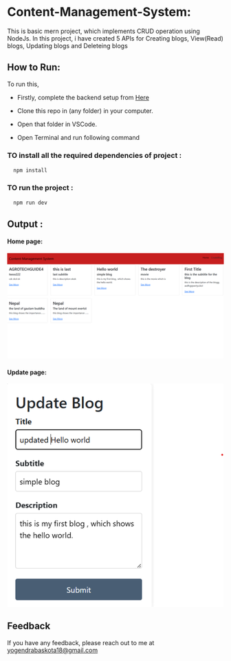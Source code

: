 
# Content-Management-System:

This is basic mern project, which implements CRUD operation using NodeJs. In this project, i have created 5 APIs for Creating blogs, View(Read) blogs, Updating blogs and Deleteing blogs


## How to Run:
To run this, 
- Firstly, complete the backend setup from [Here](https://github.com/yogendrabaskota/Content-Management-System-Backend.git)

- Clone this repo in (any folder) in your computer.
- Open that folder in VSCode. 

- Open Terminal and run following command 

### TO install all the required dependencies of project :
```https 
  npm install
``` 
 ### TO run the project :
```https 
  npm run dev
``` 


 ## Output :
 #### Home page: 
  <img src="./public/home.png" />

#### Update page:
  <img src="./public/update.png" />


## Feedback
  If you have any feedback, please reach out to me at yogendrabaskota18@gmail.com  


